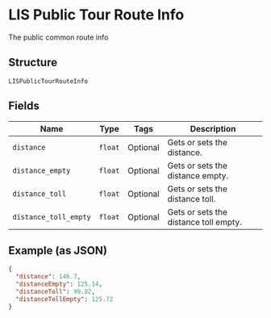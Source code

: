 
# LIS Public Tour Route Info

The public common route info

## Structure

`LISPublicTourRouteInfo`

## Fields

| Name | Type | Tags | Description |
|  --- | --- | --- | --- |
| `distance` | `float` | Optional | Gets or sets the distance. |
| `distance_empty` | `float` | Optional | Gets or sets the distance empty. |
| `distance_toll` | `float` | Optional | Gets or sets the distance toll. |
| `distance_toll_empty` | `float` | Optional | Gets or sets the distance toll empty. |

## Example (as JSON)

```json
{
  "distance": 146.7,
  "distanceEmpty": 125.14,
  "distanceToll": 99.82,
  "distanceTollEmpty": 125.72
}
```

